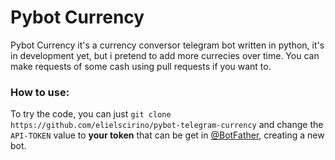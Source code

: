 # Pybot Currency

Pybot Currency it's a currency conversor telegram bot written in python, it's in development yet, but i pretend to add more currecies over time.
You can make requests of some cash using pull requests if you want to.

### How to use:

To try the code, you can just ```git clone https://github.com/elielscirino/pybot-telegram-currency``` and change the ```API-TOKEN``` value to **your token**
that can be get in [@BotFather](t.me/BotFather), creating a new bot.
